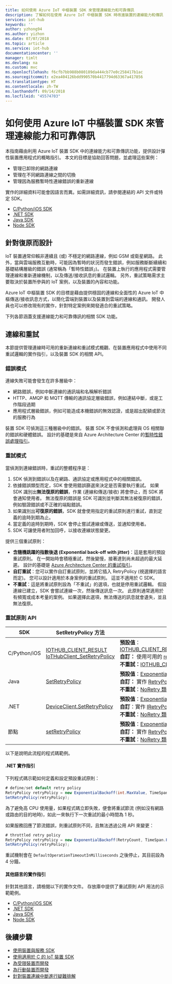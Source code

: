 ```yaml
---
title: 如何使用 Azure IoT 中樞裝置 SDK 來管理連線能力和可靠傳訊
description: 了解如何在使用 Azure IoT 中樞裝置 SDK 時改進裝置的連線能力和傳訊
services: iot-hub
keywords: ''
author: yzhong94
ms.author: yizhon
ms.date: 07/07/2018
ms.topic: article
ms.service: iot-hub
documentationcenter: ''
manager: timlt
ms.devlang: na
ms.custom: mvc
ms.openlocfilehash: f6cfb7bb988b080189da444cb77e0c258417b1ac
ms.sourcegitcommit: e2ea404126bdd990570b4417794d63367a417856
ms.translationtype: HT
ms.contentlocale: zh-TW
ms.lasthandoff: 09/14/2018
ms.locfileid: "45574703"
---
```

# <a name="how-to-manage-connectivity-and-reliable-messaging-using-azure-iot-hub-device-sdks"></a>如何使用 Azure IoT 中樞裝置 SDK 來管理連線能力和可靠傳訊

本指南藉由利用 Azure IoT 裝置 SDK 中的連線能力和可靠傳訊功能，提供設計彈性裝置應用程式的概略指引。 本文的目標是協助回答問題，並處理這些案例：

- 管理已卸除的網路連線
- 管理在不同網路連線之間的切換
- 管理因為服務暫時性連線錯誤的重新連線

實作的詳細資料可能會因語言而異。如需詳細資訊，請參閱連結的 API 文件或特定 SDK。

- [C/Python/iOS SDK](https://github.com/azure/azure-iot-sdk-c)
- [.NET SDK](https://github.com/Azure/azure-iot-sdk-csharp/blob/master/iothub/device/devdoc/requirements/retrypolicy.md)
- [Java SDK](https://github.com/Azure/azure-iot-sdk-java/blob/master/device/iot-device-client/devdoc/requirement_docs/com/microsoft/azure/iothub/retryPolicy.md)
- [Node SDK](https://github.com/Azure/azure-iot-sdk-node/wiki/Connectivity-and-Retries#types-of-errors-and-how-to-detect-them)


## <a name="designing-for-resiliency"></a>針對復原而設計

IoT 裝置通常仰賴非連續且 (或) 不穩定的網路連線，例如 GSM 或衛星網路。 此外，當與雲端服務互動時，可能因為暫時的狀況而發生錯誤，例如服務斷斷續續和基礎結構層級的錯誤 (通常稱為「暫時性錯誤」)。 在裝置上執行的應用程式需要管理連線和重新連線機制，以及傳送/接收訊息的重試邏輯。 另外，重試策略需求主要取決於裝置所參與的 IoT 案例，以及裝置的內容和功能。

Azure IoT 中樞裝置 SDK 的目標是藉由提供穩固的連線和全面性的 Azure IoT 中樞傳送/接收訊息方式，以簡化雲端到裝置以及裝置到雲端的連線和通訊。 開發人員也可以修改現有的實作，針對特定案例來開發適合的重試策略。

下列各節涵蓋支援連線能力和可靠傳訊的相關 SDK 功能。

## <a name="connection-and-retry"></a>連線和重試

本節提供管理連線時可用的重新連線和重試模式概觀、在裝置應用程式中使用不同重試邏輯的實作指引，以及裝置 SDK 的相關 API。

### <a name="error-patterns"></a>錯誤模式
連線失敗可能會發生在許多層級中：

-  網路錯誤，例如中斷連線的通訊端和名稱解析錯誤
- HTTP、AMQP 和 MQTT 傳輸的通訊協定層級錯誤，例如連結中斷，或是工作階段過期
- 應用程式層級錯誤，例如可能造成本機錯誤的無效認證，或是超出配額或節流的服務行為

裝置 SDK 可偵測這三種層級中的錯誤。  裝置 SDK 不會偵測和處理與 OS 相關聯的錯誤和硬體錯誤。  設計的基礎是來自 Azure Architecture Center 的[暫時性錯誤處理指引](https://docs.microsoft.com/azure/architecture/best-practices/transient-faults#general-guidelines)。

### <a name="retry-patterns"></a>重試模式

當偵測到連線錯誤時，重試的整體程序是： 
1. SDK 偵測到錯誤以及在網路、通訊協定或應用程式中的相關錯誤。
2. 依據錯誤類型而定，SDK 會使用錯誤篩選來決定是否需要執行重試。  如果 SDK 識別出**無法復原的錯誤**，作業 (連線和傳送/接收) 將會停止，而 SDK 將會通知使用者。 無法復原的錯誤是 SDK 可識別並判斷其無法被復原的錯誤，例如驗證錯誤或不正確的端點錯誤。
3. 如果識別出**可復原的錯誤**，SDK 就會使用指定的重試原則進行重試，直到定義的逾時到期為止。
4. 當定義的逾時到期時，SDK 會停止嘗試連線或傳送，並通知使用者。
5.  SDK 可讓使用者附加回呼，以接收連線狀態變更。 

提供三個重試原則：
- **含隨機跳躍的指數後退 (Exponential back-off with jitter)**：這是套用的預設重試原則。  在一開始時會積極重試，然後變慢，接著達到尚未超過的最大延遲。  設計的基礎是 [Azure Architecture Center 的重試指引](https://docs.microsoft.com/azure/architecture/best-practices/retry-service-specific)。
- **自訂重試**：您可以實作自訂重試原則，並將它插入 RetryPolicy (視選擇的語言而定)。 您可以設計適用於本身案例的重試原則。  這並不適用於 C SDK。
- **不重試**：這是將重試原則設為「不重試」的選項，也就是停用重試邏輯。  假設連線已建立，SDK 會嘗試連線一次，然後傳送訊息一次。 此原則通常適用於有頻寬或成本考量的案例。   如果選擇此選項，無法傳送的訊息就會遺失，並且無法復原。 

### <a name="retry-policy-apis"></a>重試原則 API

   | SDK | SetRetryPolicy 方法 | 原則實作 | 實作指引 |
   |-----|----------------------|--|--|
   |  C/Python/iOS  | [IOTHUB_CLIENT_RESULT IoTHubClient_SetRetryPolicy](https://github.com/Azure/azure-iot-sdk-c/blob/2018-05-04/iothub_client/inc/iothub_client.h#L188)        | **預設值**：[IOTHUB_CLIENT_RETRY_EXPONENTIAL_BACKOFF](https://github.com/Azure/azure-iot-sdk-c/blob/master/doc/connection_and_messaging_reliability.md#connection-retry-policies)<BR>**自訂：** 使用可用的 [retryPolicy](https://github.com/Azure/azure-iot-sdk-c/blob/master/doc/connection_and_messaging_reliability.md#connection-retry-policies)<BR>**不重試：**[IOTHUB_CLIENT_RETRY_NONE](https://github.com/Azure/azure-iot-sdk-c/blob/master/doc/connection_and_messaging_reliability.md#connection-retry-policies)  | [C/Python/iOS 實作](https://github.com/Azure/azure-iot-sdk-c/blob/master/doc/connection_and_messaging_reliability.md#)  |
   | Java| [SetRetryPolicy](https://docs.microsoft.com/java/api/com.microsoft.azure.sdk.iot.device._device_client_config.setretrypolicy?view=azure-java-stable)        | **預設值**：[ExponentialBackoffWithJitter 類別](https://github.com/Azure/azure-iot-sdk-java/blob/master/device/iot-device-client/src/main/java/com/microsoft/azure/sdk/iot/device/transport/NoRetry.java)<BR>**自訂：** 實作 [RetryPolicy 介面](https://github.com/Azure/azure-iot-sdk-java/blob/master/device/iot-device-client/src/main/java/com/microsoft/azure/sdk/iot/device/transport/RetryPolicy.java)<BR>**不重試**：[NoRetry 類別](https://github.com/Azure/azure-iot-sdk-java/blob/master/device/iot-device-client/src/main/java/com/microsoft/azure/sdk/iot/device/transport/NoRetry.java)  | [Java 實作](https://github.com/Azure/azure-iot-sdk-java/blob/master/device/iot-device-client/devdoc/requirement_docs/com/microsoft/azure/iothub/retryPolicy.md) |[.NET SDK](https://github.com/Azure/azure-iot-sdk-csharp/blob/master/iothub/device/devdoc/requirements/retrypolicy.md)
   | .NET| [DeviceClient.SetRetryPolicy](/dotnet/api/microsoft.azure.devices.client.deviceclient.setretrypolicy?view=azure-dotnet#Microsoft_Azure_Devices_Client_DeviceClient_SetRetryPolicy_Microsoft_Azure_Devices_Client_IRetryPolicy) | **預設值**：[ExponentialBackoff 類別](/dotnet/api/microsoft.azure.devices.client.exponentialbackoff?view=azure-dotnet)<BR>**自訂**：實作 [IRetryPolicy 介面](https://docs.microsoft.com/dotnet/api/microsoft.azure.devices.client.iretrypolicy?view=azure-dotnet)<BR>**不重試**：[NoRetry 類別](/dotnet/api/microsoft.azure.devices.client.noretry?view=azure-dotnet) | [C# 實作](https://github.com/Azure/azure-iot-sdk-csharp) |
   | 節點| [setRetryPolicy](/javascript/api/azure-iot-device/client?view=azure-iot-typescript-latest#azure_iot_device_Client_setRetryPolicy) | **預設值**：[ExponentialBackoffWithJitter 類別](/javascript/api/azure-iot-common/exponentialbackoffwithjitter?view=azure-iot-typescript-latest)<BR>**自訂：** 實作 [RetryPolicy 介面](/javascript/api/azure-iot-common/retrypolicy?view=azure-iot-typescript-latest)<BR>**不重試**：[NoRetry 類別](/javascript/api/azure-iot-common/noretry?view=azure-iot-typescript-latest) | [Node 實作](https://github.com/Azure/azure-iot-sdk-node/wiki/Connectivity-and-Retries#types-of-errors-and-how-to-detect-them) |
   

以下是說明此流程的程式碼範例。 

#### <a name="net-implementation-guidance"></a>.NET 實作指引

下列程式碼示範如何定義和設定預設重試原則：

   ```csharp
   # define/set default retry policy
   RetryPolicy retryPolicy = new ExponentialBackoff(int.MaxValue, TimeSpan.FromMilliseconds(100), TimeSpan.FromSeconds(10), TimeSpan.FromMilliseconds(100));
   SetRetryPolicy(retryPolicy);
   ```

為了避免高 CPU 使用量，如果程式碼立即失敗，便會將重試節流 (例如沒有網路或路由的目的地時)，如此一來執行下一次重試的最小時間為 1 秒。 

如果服務回應了節流錯誤，則重試原則不同，且無法透過公用 API 來變更：

   ```csharp
   # throttled retry policy
   RetryPolicy retryPolicy = new ExponentialBackoff(RetryCount, TimeSpan.FromSeconds(10), TimeSpan.FromSeconds(60), TimeSpan.FromSeconds(5));
   SetRetryPolicy(retryPolicy);
   ```

重試機制會在 `DefaultOperationTimeoutInMilliseconds` 之後停止，其目前設為 4 分鐘。

#### <a name="other-languages-implementation-guidance"></a>其他語言的實作指引
針對其他語言，請檢閱以下的實作文件。  存放庫中提供了重試原則 API 用法的示範範例。
- [C/Python/iOS SDK](https://github.com/azure/azure-iot-sdk-c)
- [.NET SDK](https://github.com/Azure/azure-iot-sdk-csharp/blob/master/iothub/device/devdoc/requirements/retrypolicy.md)
- [Java SDK](https://github.com/Azure/azure-iot-sdk-java/blob/master/device/iot-device-client/devdoc/requirement_docs/com/microsoft/azure/iothub/retryPolicy.md)
- [Node SDK](https://github.com/Azure/azure-iot-sdk-node/wiki/Connectivity-and-Retries#types-of-errors-and-how-to-detect-them)

## <a name="next-steps"></a>後續步驟
- [使用裝置與服務 SDK](.\iot-hub-devguide-sdks.md)
- [使用適用於 C 的 IoT 裝置 SDK](.\iot-hub-device-sdk-c-intro.md)
- [為受限裝置而開發](.\iot-hub-devguide-develop-for-constrained-devices.md)
- [為行動裝置而開發](.\iot-hub-how-to-develop-for-mobile-devices.md)
- [針對裝置連線中斷進行疑難排解](iot-hub-troubleshoot-connectivity.md)
